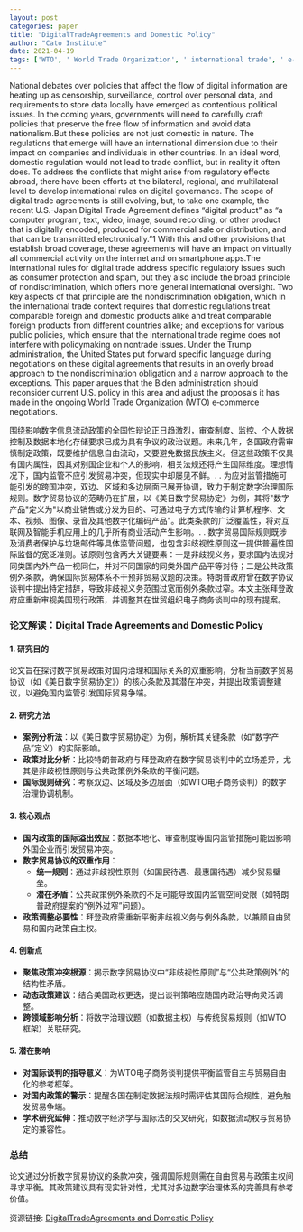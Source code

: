 ```yaml
---
layout: post
categories: paper
title: "DigitalTradeAgreements and Domestic Policy"
author: "Cato Institute"
date: 2021-04-19
tags: ['WTO', ' World Trade Organization', ' international trade', ' e-commerce', ' international commerce', ' nondiscrimination in tradeglobalization']
---
```


National debates over policies that affect the flow of digital information are heating up as censorship, surveillance, control over personal data, and requirements to store data locally have emerged as contentious political issues. In the coming years, governments will need to carefully craft policies that preserve the free flow of information and avoid data nationalism.But these policies are not just domestic in nature. The regulations that emerge will have an international dimension due to their impact on companies and individuals in other countries. In an ideal word, domestic regulation would not lead to trade conflict, but in reality it often does. To address the conflicts that might arise from regulatory effects abroad, there have been efforts at the bilateral, regional, and multilateral level to develop international rules on digital governance. The scope of digital trade agreements is still evolving, but, to take one example, the recent U.S.-Japan Digital Trade Agreement defines “digital product” as “a computer program, text, video, image, sound recording, or other product that is digitally encoded, produced for commercial sale or distribution, and that can be transmitted electronically.”1 With this and other provisions that establish broad coverage, these agreements will have an impact on virtually all commercial activity on the internet and on smartphone apps.The international rules for digital trade address specific regulatory issues such as consumer protection and spam, but they also include the broad principle of nondiscrimination, which offers more general international oversight. Two key aspects of that principle are the nondiscrimination obligation, which in the international trade context requires that domestic regulations treat comparable foreign and domestic products alike and treat comparable foreign products from different countries alike; and exceptions for various public policies, which ensure that the international trade regime does not interfere with policymaking on nontrade issues. Under the Trump administration, the United States put forward specific language during negotiations on these digital agreements that results in an overly broad approach to the nondiscrimination obligation and a narrow approach to the exceptions. This paper argues that the Biden administration should reconsider current U.S. policy in this area and adjust the proposals it has made in the ongoing World Trade Organization (WTO) e‐​commerce negotiations.

围绕影响数字信息流动政策的全国性辩论正日趋激烈，审查制度、监控、个人数据控制及数据本地化存储要求已成为具有争议的政治议题。未来几年，各国政府需审慎制定政策，既要维护信息自由流动，又要避免数据民族主义。但这些政策不仅具有国内属性，因其对别国企业和个人的影响，相关法规还将产生国际维度。理想情况下，国内监管不应引发贸易冲突，但现实中却屡见不鲜。. . 为应对监管措施可能引发的跨国冲突，双边、区域和多边层面已展开协调，致力于制定数字治理国际规则。数字贸易协议的范畴仍在扩展，以《美日数字贸易协定》为例，其将"数字产品"定义为"以商业销售或分发为目的、可通过电子方式传输的计算机程序、文本、视频、图像、录音及其他数字化编码产品"。此类条款的广泛覆盖性，将对互联网及智能手机应用上的几乎所有商业活动产生影响。. . 数字贸易国际规则既涉及消费者保护与垃圾邮件等具体监管问题，也包含非歧视性原则这一提供普遍性国际监督的宽泛准则。该原则包含两大关键要素：一是非歧视义务，要求国内法规对同类国内外产品一视同仁，并对不同国家的同类外国产品平等对待；二是公共政策例外条款，确保国际贸易体系不干预非贸易议题的决策。特朗普政府曾在数字协议谈判中提出特定措辞，导致非歧视义务范围过宽而例外条款过窄。本文主张拜登政府应重新审视美国现行政策，并调整其在世贸组织电子商务谈判中的现有提案。

### **论文解读：Digital Trade Agreements and Domestic Policy**  

#### **1. 研究目的**  
论文旨在探讨数字贸易政策对国内治理和国际关系的双重影响，分析当前数字贸易协议（如《美日数字贸易协定》）的核心条款及其潜在冲突，并提出政策调整建议，以避免国内监管引发国际贸易争端。  

#### **2. 研究方法**  
- **案例分析法**：以《美日数字贸易协定》为例，解析其关键条款（如“数字产品”定义）的实际影响。  
- **政策对比分析**：比较特朗普政府与拜登政府在数字贸易谈判中的立场差异，尤其是非歧视性原则与公共政策例外条款的平衡问题。  
- **国际规则研究**：考察双边、区域及多边层面（如WTO电子商务谈判）的数字治理协调机制。  

#### **3. 核心观点**  
- **国内政策的国际溢出效应**：数据本地化、审查制度等国内监管措施可能因影响外国企业而引发贸易冲突。  
- **数字贸易协议的双重作用**：  
  - **统一规则**：通过非歧视性原则（如国民待遇、最惠国待遇）减少贸易壁垒。  
  - **潜在矛盾**：公共政策例外条款的不足可能导致国内监管空间受限（如特朗普政府提案的“例外过窄”问题）。  
- **政策调整必要性**：拜登政府需重新平衡非歧视义务与例外条款，以兼顾自由贸易和国内政策自主权。  

#### **4. 创新点**  
- **聚焦政策冲突根源**：揭示数字贸易协议中“非歧视性原则”与“公共政策例外”的结构性矛盾。  
- **动态政策建议**：结合美国政权更迭，提出谈判策略应随国内政治导向灵活调整。  
- **跨领域影响分析**：将数字治理议题（如数据主权）与传统贸易规则（如WTO框架）关联研究。  

#### **5. 潜在影响**  
- **对国际谈判的指导意义**：为WTO电子商务谈判提供平衡监管自主与贸易自由化的参考框架。  
- **对国内政策的警示**：提醒各国在制定数据法规时需评估其国际合规性，避免触发贸易争端。  
- **学术研究延伸**：推动数字经济学与国际法的交叉研究，如数据流动权与贸易协定的兼容性。  

### **总结**  
论文通过分析数字贸易协议的条款冲突，强调国际规则需在自由贸易与政策主权间寻求平衡。其政策建议具有现实针对性，尤其对多边数字治理体系的完善具有参考价值。

资源链接: [DigitalTradeAgreements and Domestic Policy](https://papers.ssrn.com/sol3/papers.cfm?abstract_id=3828112)
